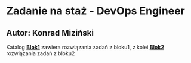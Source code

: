 # Zadanie na staż - DevOps Engineer
## Autor: Konrad Miziński
Katalog [**Blok1**](./Blok1) zawiera rozwiązania zadań z bloku1, z kolei [**Blok2**](./Blok2) rozwiązania zadań z bloku2